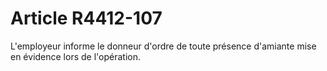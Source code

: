 # Article R4412-107

L'employeur informe le donneur d'ordre de toute présence d'amiante mise en évidence lors de l'opération.